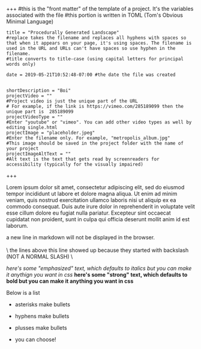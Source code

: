 +++
    #this is the "front matter" of the template of a project. It's the variables associated with the file
    #this portion is written in TOML (Tom's Obvious Minimal Language)
    
    title = "Procedurally Generated Landscape"
    #replace takes the filename and replaces all hyphens with spaces so that when it appears on your page, it's using spaces. The filename is used in the URL and URLs can't have spaces so use hyphen in the filename.
    #title converts to title-case (using capital letters for principal words only)
    
    date = 2019-05-21T10:52:48-07:00 #the date the file was created

    
    shortDescription = "Boi"
    projectVideo = ""
    #Project video is just the unique part of the URL  
    # For example, if the link is https://vimeo.com/285189099 then the unique part is  285189099
    projectVideoType = ""
    #Enter "youtube" or "vimeo". You can add other video types as well by editing single.html 
    projectImage = "placeholder.jpeg"
    #Enter the filename only. For example, "metropolis_album.jpg" 
    #This image should be saved in the project folder with the name of your project 
    projectImageAltText = ""
    #Alt text is the text that gets read by screenreaders for accessibility (typically for the visually impaired) 

+++

Lorem ipsum dolor sit amet, consectetur adipiscing elit, sed do eiusmod tempor incididunt ut labore et dolore magna aliqua. Ut enim ad minim veniam, quis nostrud exercitation ullamco laboris nisi ut aliquip ex ea commodo consequat. Duis aute irure dolor in reprehenderit in voluptate velit esse cillum dolore eu fugiat nulla pariatur. Excepteur sint occaecat cupidatat non proident, sunt in culpa qui officia deserunt mollit anim id est laborum.




a new line in markdown will not be displayed in the browser.
\
\
\ 
the lines above this line showed up because they started with backslash (NOT A NORMAL SLASH) \
  
*here's some "emphasized" text, which defaults to italics but you can make it anythign you want in css*
**here's some "strong" text, which defaults to bold but you can make it anything you want in css**

Below is a list
* asterisks make bullets
- hyphens make bullets
+ plusses make bullets
* you can choose!

